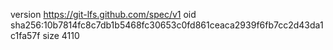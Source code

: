 version https://git-lfs.github.com/spec/v1
oid sha256:10b7814fc8c7db1b5468fc30653c0fd861ceaca2939f6fb7cc2d43da1c1fa57f
size 4110
